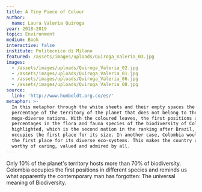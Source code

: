 ```yaml
---
title: A Tiny Piece of Colour
author:
  name: Laura Valeria Quiroga
year: 2018-2019
topic: Environment
medium: Book
interactive: false
institute: Politecnico di Milano
featured: /assets/images/uploads/Quiroga_Valeria_03.jpg
images:
  - /assets/images/uploads/Quiroga_Valeria_02.jpg
  - /assets/images/uploads/Quiroga_Valeria_01.jpg
  - /assets/images/uploads/Quiroga_Valeria_06.jpg
  - /assets/images/uploads/Quiroga_Valeria_08.jpg
source:
  link: 'http://www.humboldt.org.co/es/'
metaphor: >-
  In this metaphor through the white sheets and their empty spaces the
  percentage of the territory of the planet that does not belong to the
  mega-diverse nations. With the coloured leaves, the first positions and
  percentages in the flora and fauna species of the biodiversity of Colombia are
  highlighted, which is the second nation in the ranking after Brazil, which
  occupies the first place for its size. In another case, Colombia would occupy
  the first place for its diverse eco-systems. This makes the country unique and
  worthy of caring, valued and admired by all.
---
```

Only 10% of the planet's territory hosts more than 70% of biodiversity. Colombia occupies the first positions in different species and reminds us what apparently the contemporary man has forgotten: The universal meaning of Biodiversity.
